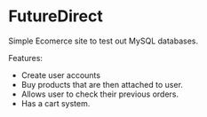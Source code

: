 # FutureDirect
Simple Ecomerce site to test out MySQL databases. 

Features:
  - Create user accounts
  - Buy products that are then attached to user.
  - Allows user to check their previous orders.
  - Has a cart system. 
  

